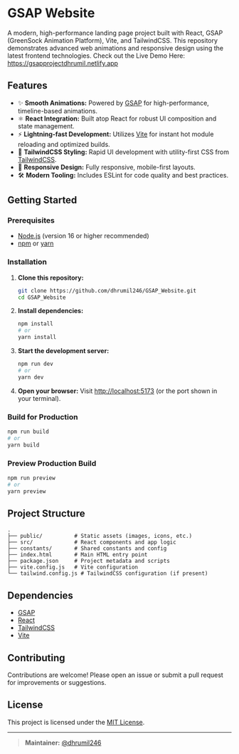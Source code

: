 # GSAP Website

A modern, high-performance landing page project built with React, GSAP (GreenSock Animation Platform), Vite, and TailwindCSS. This repository demonstrates advanced web animations and responsive design using the latest frontend technologies.
Check out the Live Demo Here: https://gsapprojectdhrumil.netlify.app 

## Features

- ✨ **Smooth Animations:** Powered by [GSAP](https://greensock.com/gsap/) for high-performance, timeline-based animations.
- ⚛️ **React Integration:** Built atop React for robust UI composition and state management.
- ⚡ **Lightning-fast Development:** Utilizes [Vite](https://vitejs.dev/) for instant hot module reloading and optimized builds.
- 🎨 **TailwindCSS Styling:** Rapid UI development with utility-first CSS from [TailwindCSS](https://tailwindcss.com/).
- 📱 **Responsive Design:** Fully responsive, mobile-first layouts.
- 🛠️ **Modern Tooling:** Includes ESLint for code quality and best practices.

## Getting Started

### Prerequisites

- [Node.js](https://nodejs.org/) (version 16 or higher recommended)
- [npm](https://www.npmjs.com/) or [yarn](https://yarnpkg.com/)

### Installation

1. **Clone this repository:**
   ```sh
   git clone https://github.com/dhrumil246/GSAP_Website.git
   cd GSAP_Website
   ```

2. **Install dependencies:**
   ```sh
   npm install
   # or
   yarn install
   ```

3. **Start the development server:**
   ```sh
   npm run dev
   # or
   yarn dev
   ```

4. **Open your browser:**
   Visit [http://localhost:5173](http://localhost:5173) (or the port shown in your terminal).

### Build for Production

```sh
npm run build
# or
yarn build
```

### Preview Production Build

```sh
npm run preview
# or
yarn preview
```

## Project Structure

```
.
├── public/          # Static assets (images, icons, etc.)
├── src/             # React components and app logic
├── constants/       # Shared constants and config
├── index.html       # Main HTML entry point
├── package.json     # Project metadata and scripts
├── vite.config.js   # Vite configuration
└── tailwind.config.js # TailwindCSS configuration (if present)
```

## Dependencies

- [GSAP](https://www.npmjs.com/package/gsap)
- [React](https://react.dev/)
- [TailwindCSS](https://tailwindcss.com/)
- [Vite](https://vitejs.dev/)

## Contributing

Contributions are welcome! Please open an issue or submit a pull request for improvements or suggestions.

## License

This project is licensed under the [MIT License](LICENSE).

---

> **Maintainer:** [@dhrumil246](https://github.com/dhrumil246)
